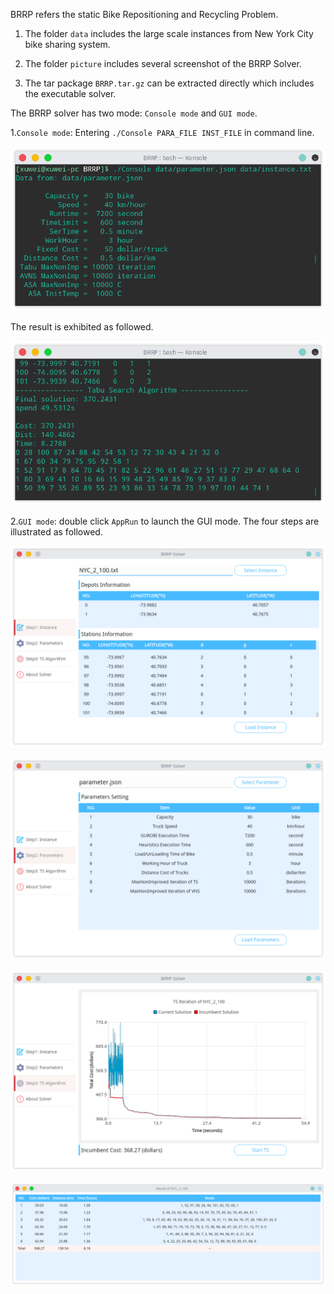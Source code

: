 BRRP refers the static Bike Repositioning and Recycling Problem.

1. The folder `data` includes the large scale instances from New York City bike sharing system.

2. The folder `picture` includes several screenshot of the BRRP Solver.
3. The tar package `BRRP.tar.gz` can be extracted directly which includes the executable solver.



The BRRP solver has two mode: `Console mode` and `GUI mode`.

1.`Console mode`: Entering `./Console PARA_FILE INST_FILE` in command line.

![启动Console mode](\picture\console.png)

The result is exhibited as followed.

![启动Console mode](\picture\consolesolution.png)

2.`GUI mode`: double click `AppRun` to launch the GUI mode. The four steps are illustrated as followed.

![启动GUI mode](\picture\gui.png)

![启动GUI mode](\picture\parameter.png)

![启动GUI mode](\picture\iteration.png)

![启动GUI mode](\picture\solution.png)

